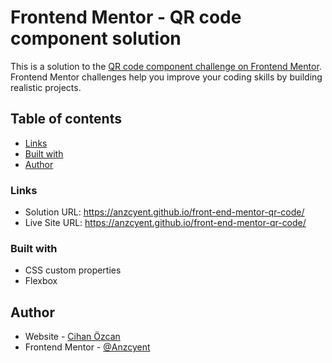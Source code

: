 # Frontend Mentor - QR code component solution

This is a solution to the [QR code component challenge on Frontend Mentor](https://www.frontendmentor.io/challenges/qr-code-component-iux_sIO_H). Frontend Mentor challenges help you improve your coding skills by building realistic projects.

## Table of contents

- [Links](#links)
- [Built with](#built-with)
- [Author](#author)

### Links
- Solution URL: https://anzcyent.github.io/front-end-mentor-qr-code/
- Live Site URL: https://anzcyent.github.io/front-end-mentor-qr-code/

### Built with
- CSS custom properties
- Flexbox

## Author

- Website - [Cihan Özcan](https://anzcyent.onrender.com)
- Frontend Mentor - [@Anzcyent](https://www.frontendmentor.io/profile/Anzcyent)